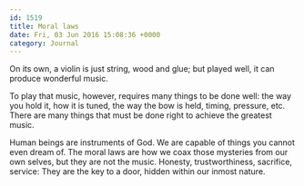 ```yaml
---
id: 1519
title: Moral laws
date: Fri, 03 Jun 2016 15:08:36 +0000
category: Journal
---
```


On its own, a violin is just string, wood and glue; but played well, it can produce wonderful music.

To play that music, however, requires many things to be done well: the way you hold it, how it is tuned, the way the bow is held, timing, pressure, etc. There are many things that must be done right to achieve the greatest music.

Human beings are instruments of God. We are capable of things you cannot even dream of. The moral laws are how we coax those mysteries from our own selves, but they are not the music. Honesty, trustworthiness, sacrifice, service: They are the key to a door, hidden within our inmost nature.

